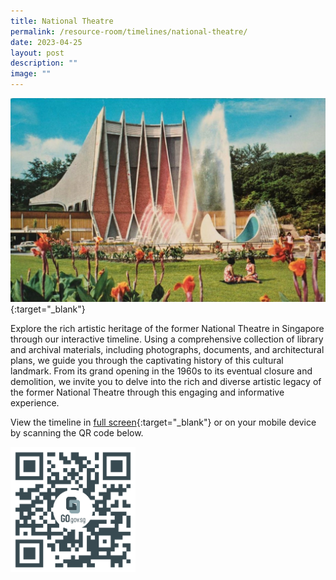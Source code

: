 ```yaml
---
title: National Theatre
permalink: /resource-room/timelines/national-theatre/
date: 2023-04-25
layout: post
description: ""
image: ""
---
```

[![Alt text for image on Isomer site](/images/national-theatre-1-1.jpg)](https://cdn.knightlab.com/libs/timeline3/latest/embed/index.html?source=16y5G7H8fQZVzKHd2lFPSmyWtuoholR6Zt-bCmbeLedo&amp;font=Default&amp;lang=en&amp;initial_zoom=2&amp;height=650){:target="_blank"}

Explore the rich artistic heritage of the former National Theatre in Singapore through our interactive timeline. Using a comprehensive collection of library and archival materials, including photographs, documents, and architectural plans, we guide you through the captivating history of this cultural landmark. From its grand opening in the 1960s to its eventual closure and demolition, we invite you to delve into the rich and diverse artistic legacy of the former National Theatre through this engaging and informative experience.

View the timeline in [full screen](https://cdn.knightlab.com/libs/timeline3/latest/embed/index.html?source=16y5G7H8fQZVzKHd2lFPSmyWtuoholR6Zt-bCmbeLedo&amp;font=Default&amp;lang=en&amp;initial_zoom=2&amp;height=650){:target="_blank"} or on your mobile device by scanning the QR code below.

<img src="/images/qr-code-beforeafter-raffles-hotel-qr.png" alt="qr-code-beforeafter-raffles-hotel" style="width:200px;">